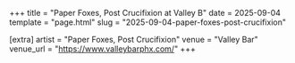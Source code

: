 +++
title = "Paper Foxes, Post Crucifixion at Valley B"
date = 2025-09-04
template = "page.html"
slug = "2025-09-04-paper-foxes-post-crucifixion"

[extra]
artist = "Paper Foxes, Post Crucifixion"
venue = "Valley Bar"
venue_url = "https://www.valleybarphx.com/"
+++
